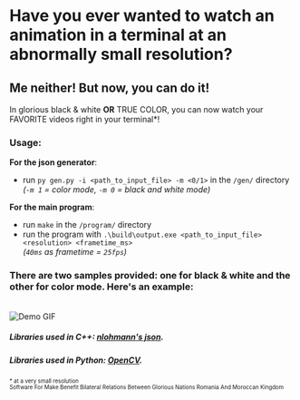 # Have you ever wanted to watch an animation in a terminal at an abnormally small resolution?
## Me neither! But now, you can do it!

In glorious black & white **OR** TRUE COLOR, you can now watch your FAVORITE videos right in your terminal*!

### Usage:
**For the json generator**:
* run `py gen.py -i <path_to_input_file> -m <0/1>` in the `/gen/` directory
<br />*(`-m 1` = color mode, `-m 0` = black and white mode)*

**For the main program**:
* run `make` in the `/program/` directory
* run the program with `.\build\output.exe <path_to_input_file> <resolution> <frametime_ms>`
<br />*(`40ms` as frametime = `25fps`)*

### There are two samples provided: one for black & white and the other for color mode. Here's an example:
<br />![Demo GIF](/media/demo.gif)

##### Libraries used in C++: [nlohmann's json](https://github.com/nlohmann/json).
##### Libraries used in Python: [OpenCV](https://opencv.org/).

<sub><sup>\* at a very small resolution</sup></sub>
<br /><sub><sup>Software For Make Benefit Bilateral Relations Between Glorious Nations Romania And Moroccan Kingdom</sup></sub>
